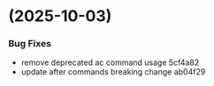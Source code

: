 #  (2025-10-03)


### Bug Fixes

* remove deprecated ac command usage 5cf4a82
* update after commands breaking change ab04f29



